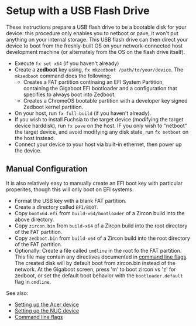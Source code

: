 # Setup with a USB Flash Drive

These instructions prepare a USB flash drive to be a bootable disk for your
device: this procedure only enables you to netboot or pave, it won't put
anything on your internal storage. This USB flash drive can then direct your
device to boot from the freshly-built OS on your network-connected host
development machine (or alternately from the OS on the flash drive itself).

+ Execute `fx set x64` (if you haven't already)
+ Create a __zedboot__ key using, `fx mkzedboot /path/to/your/device`. The
`mkzedboot` command does the following:
  + Creates a FAT partition continaing an EFI System Partition, containing
    the Gigaboot EFI bootloader and a configuration that specifies to always
    boot into Zedboot.
  + Creates a ChromeOS bootable partition with a developer key signed Zedboot
    kernel partition.
+ On your host, run `fx full-build` (if you haven't already).
+ If you wish to install Fuchsia to the target device (modifying the target
  device harddisk), run `fx pave` on the host. IF you only wish to "netboot"
  the target device, and avoid modifying any disk state, run `fx netboot` on
  the host instead.
+ Connect your device to your host via built-in ethernet, then power up the
  device.

## Manual Configuration

It is also relatively easy to manually create an EFI boot key with particular
properites, though this will only boot on EFI systems.

+ Format the USB key with a blank FAT partition.
+ Create a directory called `EFI/BOOT`.
+ Copy `bootx64.efi` from `build-x64/bootloader` of a Zircon build into the
  above directory.
+ Copy `zircon.bin` from `build-x64` of a Zircon build into the root
  directory of the FAT partition.
+ Copy `zedboot.bin` from `build-x64` of a Zircon build into the root
  directory of the FAT partition.
+ Optionally: Create a file called `cmdline` in the root fo the FAT
  partition. This file may contain any directives documented in 
  [command line flags](kernel_cmdline.md).
The created disk will by default boot from zircon.bin instead of the network.
At the Gigaboot screen, press 'm' to boot zircon vs 'z' for zedboot, or set
the default boot behavior with the `bootloader.default` flag in `cmdline`.

See also:
* [Setting up the Acer device](acer12.md)
* [Setting up the NUC device](nuc.md)
* [Command line flags](kernel_cmdline.md)